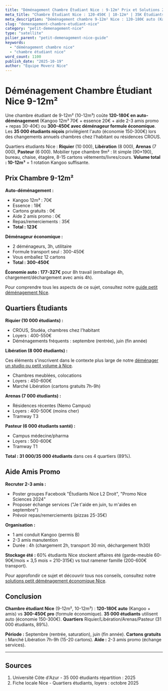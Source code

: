 ```yaml
---
title: "Déménagement Chambre Étudiant Nice : 9-12m² Prix et Solutions 2025"
meta_title: "Chambre Étudiant Nice : 120-450€ | 10-12m³ | 35K Étudiants"
meta_description: "Déménagement chambre 9-12m² Nice : 120-180€ auto (Kangoo + amis), 300-450€ pro. 35 000 étudiants, Riquier/Libération/Arenas. Guide."
slug: "demenagement-chambre-etudiant-nice"
category: "petit-demenagement-nice"
type: "satellite"
pilier_parent: "petit-demenagement-nice-guide"
keywords:
  - "déménagement chambre nice"
  - "chambre étudiant nice"
word_count: 1100
publish_date: "2025-10-19"
author: "Équipe Moverz Nice"
---
```


# Déménagement Chambre Étudiant Nice 9-12m²

Une chambre étudiant de 9-12m² (10-12m³) coûte **120-180€ en auto-déménagement** (Kangoo 12m³ 70€ + essence 20€ + aide 2-3 amis promo + repas 30-40€) ou **300-450€ avec déménageur formule économique**. Les **35 000 étudiants niçois** privilégient l'auto (économie 150-300€) lors des changements annuels chambres chez l'habitant ou résidences CROUS.

Quartiers étudiants Nice : **Riquier** (10 000), **Libération** (8 000), **Arenas** (7 000), **Pasteur** (6 000). Mobilier type chambre 9m² : lit simple (90×190), bureau, chaise, étagère, 8-15 cartons vêtements/livres/cours. **Volume total : 10-12m³** = 1 rotation Kangoo suffisante.

## Prix Chambre 9-12m²

**Auto-déménagement :**
- Kangoo 12m³ : 70€
- Essence : 18€
- Cartons gratuits : 0€
- Aide 2 amis promo : 0€
- Repas/remerciements : 35€
- **Total : 123€**

**Déménageur économique :**
- 2 déménageurs, 3h, utilitaire
- Formule transport seul : 300-450€
- Vous emballez 12 cartons
- **Total : 300-450€**

**Économie auto : 177-327€** pour 8h travail (emballage 4h, chargement/déchargement avec amis 4h).

Pour comprendre tous les aspects de ce sujet, consultez notre [guide petit déménagement Nice](/blog/petit-demenagement-nice/petit-demenagement-nice-guide).


## Quartiers Étudiants

**Riquier (10 000 étudiants) :**
- CROUS, Studéa, chambres chez l'habitant
- Loyers : 400-550€
- Déménagements fréquents : septembre (rentrée), juin (fin année)

**Libération (8 000 étudiants) :**

Ces éléments s'inscrivent dans le contexte plus large de notre [déménager un studio ou petit volume à Nice](/blog/petit-demenagement-nice/petit-demenagement-nice-guide).

- Chambres meublées, colocations
- Loyers : 450-600€
- Marché Libération (cartons gratuits 7h-9h)

**Arenas (7 000 étudiants) :**
- Résidences récentes (Nemo Campus)
- Loyers : 400-500€ (moins cher)
- Tramway T3

**Pasteur (6 000 étudiants santé) :**
- Campus médecine/pharma
- Loyers : 500-600€
- Tramway T1

**Total : 31 000/35 000 étudiants** dans ces 4 quartiers (89%).

## Aide Amis Promo

**Recruter 2-3 amis :**
- Poster groupes Facebook "Étudiants Nice L2 Droit", "Promo Nice Sciences 2024"
- Proposer échange services ("Je t'aide en juin, tu m'aides en septembre")
- Prévoir repas/remerciements (pizzas 25-35€)

**Organisation :**
- 1 ami conduit Kangoo (permis B)
- 2-3 amis manutention
- Durée : 4h (chargement 2h, transport 30 min, déchargement 1h30)

**Stockage été :** 60% étudiants Nice stockent affaires été (garde-meuble 60-90€/mois × 3,5 mois = 210-315€) vs tout ramener famille (200-600€ transport).


Pour approfondir ce sujet et découvrir tous nos conseils, consultez notre [solutions petit déménagement économique Nice](/blog/petit-demenagement-nice/petit-demenagement-nice-guide).

## Conclusion

**Chambre étudiant Nice** (9-12m², 10-12m³) : **120-180€ auto** (Kangoo + amis) vs **300-450€ pro** (formule économique). **35 000 étudiants** utilisent auto (économie 150-300€). **Quartiers** Riquier/Libération/Arenas/Pasteur (31 000 étudiants, 89%).

**Période :** Septembre (rentrée, saturation), juin (fin année). **Cartons gratuits :** Marché Libération 7h-9h (15-20 cartons). **Aide :** 2-3 amis promo (échange services).

---

## Sources

1. Université Côte d'Azur - 35 000 étudiants répartition : 2025
2. Fiche locale Nice - Quartiers étudiants, loyers : octobre 2025



